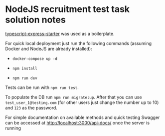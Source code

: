 # NodeJS recruitment test task solution notes

[typescript-express-starter](https://www.npmjs.com/package/typescript-express-starter) was used as a boilerplate.

For quick local deployment just run the following commands (assuming Docker and NodeJS are already installed):

- `docker-compose up -d`

- `npm install`

- `npm run dev`

Tests can be run with `npm run test`.

To populate the DB run `npm run migrate:up`. After that you can use `test_user_1@testing.com` (for other users just change the number up to 10) and `123` as the password.

For simple documentation on available methods and quick testing Swagger can be accessed at [http://localhost:3000/api-docs/](http://localhost:3000/api-docs/) once the server is running

